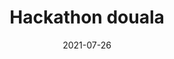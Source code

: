 ---
title: Hackathon douala
tag: Formation
categories: Evènements
src: #
coverImage: /img/articles/CLoud1.webp
metaDescription: "Scrum est un framework ou cadre de développement de produits logiciels complexes. Il est défini par ses créateurs comme un « cadre de travail holistique itératif qui se concentre sur les buts communs en livrant de manière productive et créative des produits de la plus grande valeur possible."
date: 2021-07-26
heure: 08h 30
localisation: En ligne
---